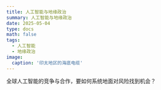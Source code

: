 ```yaml
---
title: 人工智能与地缘政治
summary: 人工智能与地缘政治
date: 2025-05-04
type: docs
math: false
tags:
  - 人工智能
  - 地缘政治
image:
  caption: '印太地区的海底电缆'
---
```


全球人工智能的竞争与合作，要如何系统地面对风险找到机会？


<!--more-->